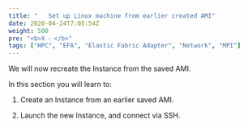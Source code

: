 ```yaml
---
title: "   Set up Linux machine from earlier created AMI"
date: 2020-04-24T7:05:54Z
weight: 500
pre: "<b>X ⁃ </b>"
tags: ["HPC", "EFA", "Elastic Fabric Adapter", "Network", "MPI"]
---
```


We will now recreate the Instance from the saved AMI.  

In this section you will learn to:  

1. Create an Instance from an earlier saved AMI.  
  
2. Launch the new Instance, and connect via SSH.
